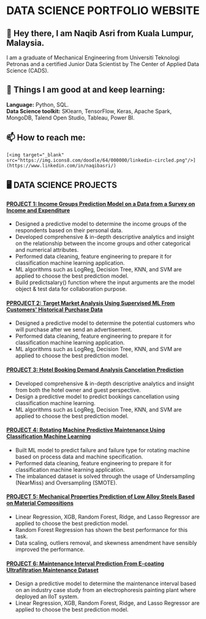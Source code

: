 # DATA SCIENCE PORTFOLIO WEBSITE

## 👋 Hey there, I am Naqib Asri from Kuala Lumpur, Malaysia.

I am a graduate of Mechanical Engineering from Universiti Teknologi Petronas and a certified Junior Data Scientist by The Center of Applied Data Science (CADS). 

## 🌱 Things I am good at and keep learning:
**Language:** Python, SQL.  
**Data Science toolkit:** SKlearn, TensorFlow, Keras, Apache Spark, MongoDB, Talend Open Studio, Tableau, Power BI.  

## 📫 How to reach me:
    [<img target="_blank" src="https://img.icons8.com/doodle/64/000000/linkedin-circled.png"/>](https://www.linkedin.com/in/naqibasri/)

## 🖥️ DATA SCIENCE PROJECTS

#### [PROJECT 1: Income Groups Prediction Model on a Data from a Survey on Income and Expenditure](https://github.com/naqibasri/Income-Groups-Prediction-Model)
* Designed a predictive model to determine the income groups of the respondents based on their personal data.  
* Developed comprehensive & in-depth descriptive analytics and insight on the relationship between the income groups and other categorical and numerical attributes.  
* Performed data cleaning, feature engineering to prepare it for classification machine learning application.  
* ML algorithms such as LogReg, Decision Tree, KNN, and SVM are applied to choose the best prediction model.  
* Build predictsalary() function where the input arguments are the model object & test data for collaboration purpose.

#### [PPROJECT 2: Target Market Analysis Using Supervised ML From Customers' Historical Purchase Data](https://github.com/naqibasri/Target-Market-Analysis---JDS-Capstone)
* Designed a predictive model to determine the potential customers who will purchase after we send an advertisement.
* Performed data cleaning, feature engineering to prepare it for classification machine learning application.
* ML algorithms such as LogReg, Decision Tree, KNN, and SVM are applied to choose the best prediction model.

#### [PROJECT 3: Hotel Booking Demand Analysis Cancelation Prediction](https://github.com/naqibasri/Hotel-Booking-Demand-Analysis-Cancelation-prediction)
* Developed comprehensive & in-depth descriptive analytics and insight from both the hotel owner and guest perspective.
* Design a predictive model to predict bookings cancellation using classification machine learning.
* ML algorithms such as LogReg, Decision Tree, KNN, and SVM are applied to choose the best prediction model.

#### [PROJECT 4: Rotating Machine Predictive Maintenance Using Classification Machine Learning](https://github.com/naqibasri/Machine-Predictive-Maintenance-Using-Classification-Machine-Learning)
* Built ML model to predict failure and failure type for rotating machine based on process data and machine specification.
* Performed data cleaning, feature engineering to prepare it for classification machine learning application.
* The imbalanced dataset is solved through the usage of Undersampling (NearMiss) and Oversampling (SMOTE).

#### [PROJECT 5: Mechanical Properties Prediction of Low Alloy Steels Based on Material Compositions](https://github.com/naqibasri/Mechanical-properties-prediction-of-low-alloy-steels-based-on-their-material-compositions-by-weight-)
* Linear Regression, XGB, Random Forest, Ridge, and Lasso Regressor are applied to choose the best prediction model.
* Random Forest Regression has shown the best performance for this task.
* Data scaling, outliers removal, and skewness amendment have sensibly improved the performance.

#### [PROJECT 6: Maintenance Interval Prediction From E-coating Ultrafiltration Maintenance Dataset](https://github.com/naqibasri/E-coating-ultrafiltration-maintenance)
* Design a predictive model to determine the maintenance interval based on an industry case study from an electrophoresis painting plant where deployed an IIoT system.
* Linear Regression, XGB, Random Forest, Ridge, and Lasso Regressor are applied to choose the best prediction model.
